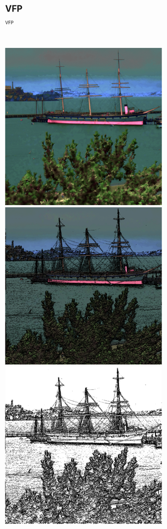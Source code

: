 # VFP
VFP
<h1 align="center">
  <br/>
  <img src="https://raw.githubusercontent.com/zakinder/VFP_DOC/main/simulations/images/1024_1024/ccc1__604.bmp" alt="CCC1" width="525px"/>
  <img src="https://raw.githubusercontent.com/zakinder/VFP_DOC/main/simulations/images/1024_1024/maskSobelHsl__599.bmp" alt="MASKSOBELHSL" width="525px"/>
  <img src="https://raw.githubusercontent.com/zakinder/VFP_DOC/main/simulations/images/1024_1024/sobel__599.bmp" alt="SOBEL" width="525px"/>
  <br/>
</h1>
